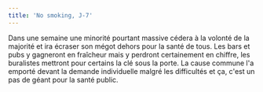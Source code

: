 ```yaml
---
title: 'No smoking, J-7'
---
```


Dans une semaine une minorité pourtant massive cédera à la volonté de la
majorité et ira écraser son mégot dehors pour la santé de tous. Les bars et pubs
y gagneront en fraîcheur mais y perdront certainement en chiffre, les buralistes
mettront pour certains la clé sous la porte. La cause commune l'a emporté devant
la demande individuelle malgré les difficultés et ça, c'est un pas de géant pour
la santé public.
